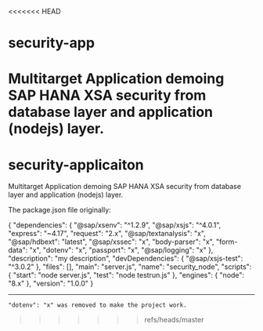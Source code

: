 <<<<<<< HEAD
# security-app
Multitarget Application demoing SAP HANA XSA security from database layer and application (nodejs) layer.
=======
# security-applicaiton
Multitarget Application demoing SAP HANA XSA security from database layer and application (nodejs) layer.

The package.json file originally:

{
	"dependencies": {
		"@sap/xsenv": "^1.2.9",
		"@sap/xsjs": "^4.0.1",
		"express": "~4.17",
		"request": "2.x",
		"@sap/textanalysis": "x",
		"@sap/hdbext": "latest",
		"@sap/xssec": "x",
		"body-parser": "x",
		"form-data": "x",
		"dotenv": "x",
		"passport": "x",
		"@sap/logging": "x"
	},
	"description": "my description",
	"devDependencies": {
		"@sap/xsjs-test": "^3.0.2"
	},
	"files": [],
	"main": "server.js",
	"name": "security_node",
	"scripts": {
		"start": "node server.js",
		"test": "node testrun.js"
	},
	"engines": {
		"node": "8.x"
	},
	"version": "1.0.0"
}

-----

	"dotenv": "x" was removed to make the project work.
>>>>>>> refs/heads/master
